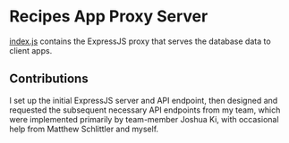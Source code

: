 # Recipes App Proxy Server

[index.js](https://github.com/eroosendahl/resume-portfolio/blob/master/react-native-recipe-store/serverside/index.js) contains the ExpressJS proxy that serves the database data to client apps.

## Contributions

I set up the initial ExpressJS server and API endpoint, then designed and requested the subsequent necessary API endpoints from my team, which were implemented primarily by team-member Joshua Ki, with occasional help from Matthew Schlittler and myself.
